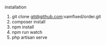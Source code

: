 installation
1. git clone git@github.com:vamfixed/order.git
2. composer install
3. npm install
4. npm run watch
5. php artisan serve
